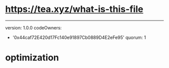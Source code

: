 # https://tea.xyz/what-is-this-file
---
version: 1.0.0
codeOwners:
  - '0x44caf72E420d17Fc140e91897Cb0889D4E2eFe95'
quorum: 1
# optimization
